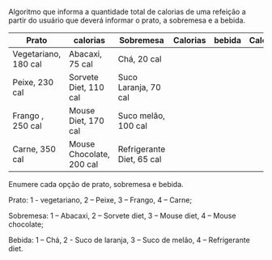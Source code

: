 Algoritmo que informa a quantidade total de calorias de uma refeição a partir do usuário que deverá informar o prato, a sobremesa e a bebida. 

| Prato | calorias | Sobremesa | Calorias | bebida | Calorias |
| -------- | -------- | -------- | -------- | -------- | -------- |
|Vegetariano, 180 cal|Abacaxi, 75 cal|Chá, 20 cal|
|Peixe, 230 cal|Sorvete Diet, 110 cal|Suco Laranja, 70 cal|
|Frango , 250 cal|Mouse Diet, 170 cal|Suco melão, 100 cal|
|Carne, 350 cal|Mouse Chocolate, 200 cal|Refrigerante Diet, 65 cal|

Enumere cada opção de prato, sobremesa e bebida.

Prato: 1 - vegetariano, 2 – Peixe, 3 – Frango, 4 – Carne;

Sobremesa: 1 – Abacaxi, 2 – Sorvete diet, 3 – Mouse diet, 4 – Mouse chocolate;

Bebida: 1 – Chá, 2 - Suco de laranja, 3 – Suco de melão, 4 – Refrigerante diet. 
